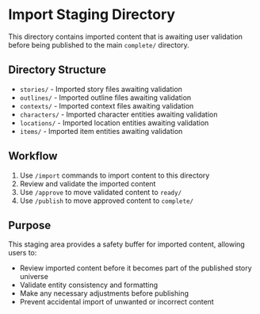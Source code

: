 # Import Staging Directory

This directory contains imported content that is awaiting user validation before being published to the main `complete/` directory.

## Directory Structure

- `stories/` - Imported story files awaiting validation
- `outlines/` - Imported outline files awaiting validation  
- `contexts/` - Imported context files awaiting validation
- `characters/` - Imported character entities awaiting validation
- `locations/` - Imported location entities awaiting validation
- `items/` - Imported item entities awaiting validation

## Workflow

1. Use `/import` commands to import content to this directory
2. Review and validate the imported content
3. Use `/approve` to move validated content to `ready/`
4. Use `/publish` to move approved content to `complete/`

## Purpose

This staging area provides a safety buffer for imported content, allowing users to:
- Review imported content before it becomes part of the published story universe
- Validate entity consistency and formatting
- Make any necessary adjustments before publishing
- Prevent accidental import of unwanted or incorrect content

